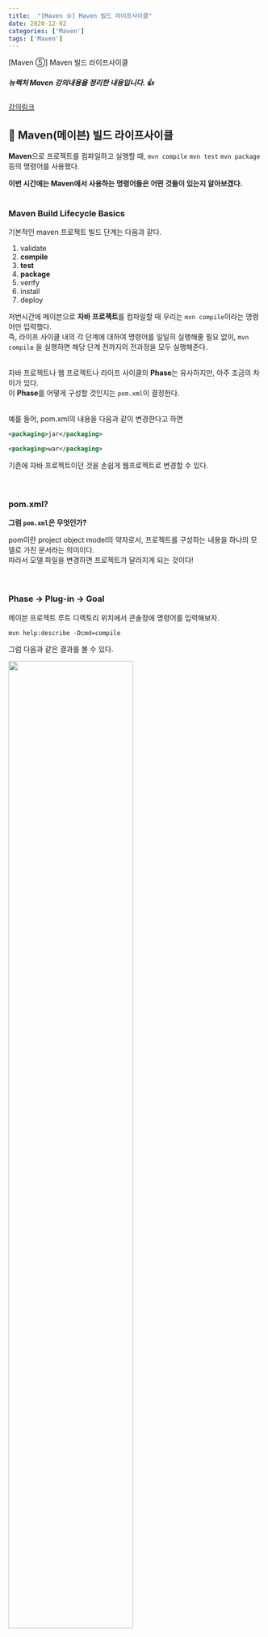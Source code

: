 ```yaml
---
title:  "[Maven ⑤] Maven 빌드 라이프사이클"
date: 2020-12-02
categories: ['Maven']
tags: ['Maven']
---
```


[Maven ⑤] Maven 빌드 라이프사이클

##### 뉴렉처 Maven 강의내용을 정리한 내용입니다. :+1: 
[강의링크](https://www.youtube.com/watch?v=VAp0n9DmeEA&list=PLq8wAnVUcTFWRRi_JWLArMND_PnZM6Yja)
<br>

## :pushpin: Maven(메이븐) 빌드 라이프사이클


**Maven**으로 프로젝트를 컴파일하고 실행할 때, `mvn compile` `mvn test` `mvn package` 등의  명령어를 사용했다.<br>

**이번 시간에는 Maven에서 사용하는 명령어들은 어떤 것들이 있는지 알아보겠다.** <br>
<br>

### Maven Build Lifecycle Basics


기본적인 maven 프로젝트 빌드 단계는 다음과 같다.<br>

1. validate
2. **compile**
3. **test**
4. **package**
5. verify
6. install
7. deploy

저번시간에 메이븐으로 **자바 프로젝트**를 컴파일할 때 우리는 `mvn compile`이라는 명령어만 입력했다. <br>
즉, 라이프 사이클 내의 각 단계에 대하여 명령어를 일일히 실행해줄 필요 없이, 
`mvn compile` 을 실행하면 해당 단계 전까지의 전과정을 모두 실행해준다. <br>
<br>

자바 프로젝트나 웹 프로젝트나 라이프 사이클의 **Phase**는 유사하지만, 아주 조금의 차이가 있다. <br>
이 **Phase**를 어떻게 구성할 것인지는 `pom.xml`이 결정한다.<br>
<br>

예를 들어, pom.xml의 내용을 다음과 같이 변경한다고 하면 <br>

```xml
<packaging>jar</packaging>
```

```xml
<packaging>war</packaging>
```

기존에 자바 프로젝트이던 것을 손쉽게 웹프로젝트로 변경할 수 있다.<br>
<br>
<br>

### pom.xml?

**그럼 `pom.xml`은 무엇인가?**<br>

pom이란 project object model의 약자로서, 프로젝트를 구성하는 내용을 하나의 모델로 가진 문서라는 의미이다.<br>
따라서 모델 파일을 변경하면 프로젝트가 달라지게 되는 것이다!<br>
<br>
<br>

### Phase -> Plug-in -> Goal

메이븐 프로젝트 루트 디렉토리 위치에서 콘솔창에 명령어를 입력해보자.<br>

`mvn help:describe -Dcmd=compile`<br>

그럼 다음과 같은 결과를 볼 수 있다.<br>

<img src="https://user-images.githubusercontent.com/62331803/100846007-58ea1380-34c1-11eb-81cb-86d2c25988c2.png" width="70%"><br>

각 **Phase** 의 오른쪽 설명이 해당 Phase에서 사용하고 있는 **Plug-in**
이며, 그 오른쪽에 해당 Plug-in이 사용하는 **Goal**에 대한 내용을 볼 수 있다.<br>

여기서 알 수 있듯, 빌드의 단계(Phase) 들은 하나의 프로그램으로 연결되어 실행되는 것이 아니라, 각 단계별로 각각의 프로그램처럼(플러그인) 실행할 수 있다.<br> 
따라서 각 Phase에서 사용하는 Plug-in을 다른 것으로 교체해 사용할 수도 있는 것이다. <br>
Plug-in은 다시 Goal으로 쪼개질 수 있는데, 즉 플러그인 안에 작게 구성된 여러개의 프로그램을 Goal이라고 부른다.<br>
<br>